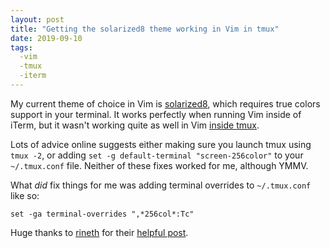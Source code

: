 ```yaml
---
layout: post
title: "Getting the solarized8 theme working in Vim in tmux"
date: 2019-09-10
tags:
  -vim
  -tmux
  -iterm
---
```


My current theme of choice in Vim is
[solarized8](https://github.com/lifepillar/vim-solarized8), which requires true
colors support in your terminal. It works perfectly when running Vim inside of
iTerm, but it wasn't working quite as well in Vim [inside
tmux](https://camo.githubusercontent.com/09751398c97d1a3907c45d45072c9a40010d3a8c/68747470733a2f2f7261772e6769746875622e636f6d2f6c69666570696c6c61722f5265736f75726365732f6d61737465722f736f6c6172697a6564382f736f6c6172697a6564385f6461726b5f3235362e706e67).

Lots of advice online suggests either making sure you launch tmux using `tmux
-2`, or adding `set -g default-terminal "screen-256color"` to your
`~/.tmux.conf` file. Neither of these fixes worked for me, although YMMV.

What _did_ fix things for me was adding terminal overrides to `~/.tmux.conf`
like so:

```
set -ga terminal-overrides ",*256col*:Tc"
```

Huge thanks to [rineth](https://github.com/rinetd) for their [helpful
post](https://github.com/tmux/tmux/issues/1246).
